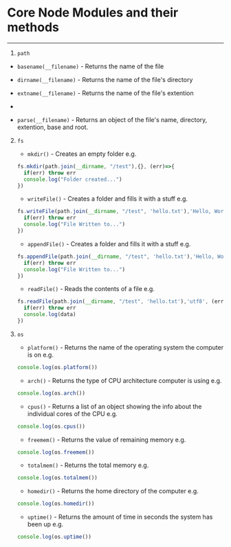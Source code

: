 # Core Node Modules and their methods
___

1. `path`
  * ```basename(__filename)``` - Returns the name of the file

  * ```dirname(__filename)``` - Returns the name of the file's directory

  * ```extname(__filename)``` - Returns the name of the file's extention
  * 
  * ```parse(__filename)``` - Returns an object of the file's name, directory, extention, base and root. 




2. `fs`


     * ```mkdir()``` - Creates an empty folder
      e.g.
     ```Javascript 
   fs.mkdir(path.join(__dirname, "/test"),{}, (err)=>{
       if(err) throw err
       console.log("Folder created...")
   })
   ```


     * ```writeFile()``` - Creates a folder and fills it with a stuff
      e.g.
     ```Javascript 
   fs.writeFile(path.join(__dirname, "/test", 'hello.txt'),'Hello, World', (err)=>{
       if(err) throw err
       console.log("File Written to...")
   })
   ```


     * ```appendFile()``` - Creates a folder and fills it with a stuff
      e.g.
     ```Javascript 
   fs.appendFile(path.join(__dirname, "/test", 'hello.txt'),'Hello, World', (err)=>{
       if(err) throw err
       console.log("File Written to...")
   })
   ```


     * ```readFile()``` - Reads the contents of a file
      e.g.
     ```Javascript 
   fs.readFile(path.join(__dirname, "/test", 'hello.txt'),'utf8', (err, data)=>{
       if(err) throw err
       console.log(data)
   })
   ```


3. `os`


   * `platform()` - Returns the name of the operating system the computer is on
   e.g.

   ``` javascript
   console.log(os.platform())
   ```


      * `arch()` - Returns the type of CPU architecture computer is using
      e.g.

      ``` javascript
      console.log(os.arch())
      ```
        

      * `cpus()` - Returns a list of an object showing the info about the individual cores of the CPU
      e.g.

      ``` javascript
      console.log(os.cpus())
      ```
        
        

      * `freemem()` - Returns the value of remaining memory
      e.g.

      ``` javascript
      console.log(os.freemem())
      ```        
        

      * `totalmem()` - Returns the total memory
      e.g.

      ``` javascript
      console.log(os.totalmem())
      ```

        
      * `homedir()` - Returns the home directory of the computer
      e.g.

      ``` javascript
      console.log(os.homedir())
      ```
        


      * `uptime()` - Returns the amount of time in seconds the system has been up
      e.g.

      ``` javascript
      console.log(os.uptime())
      ```
        

